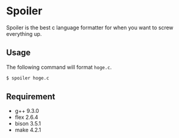 # Spoiler
Spoiler is the best c language formatter for when you want to screw everything up.

## Usage
The following command will format `hoge.c`.
```bash
$ spoiler hoge.c
```

## Requirement
* g++ 9.3.0
* flex 2.6.4
* bison 3.5.1
* make 4.2.1

